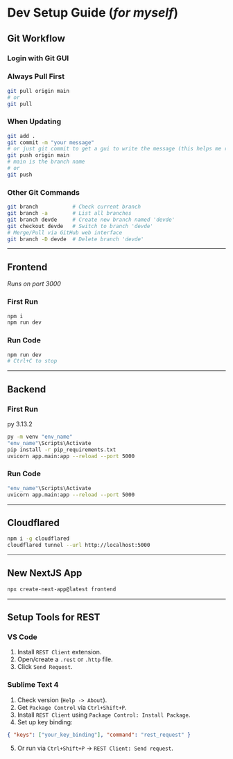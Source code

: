 # Dev Setup Guide (_for myself_)

## Git Workflow

### Login with Git GUI

### Always Pull First

```bash
git pull origin main
# or
git pull
```

### When Updating

```bash
git add .
git commit -m "your message"
# or just git commit to get a gui to write the message (this helps me remember what I did)
git push origin main
# main is the branch name
# or
git push
```

### Other Git Commands

```bash
git branch           # Check current branch
git branch -a        # List all branches
git branch devde     # Create new branch named 'devde'
git checkout devde   # Switch to branch 'devde'
# Merge/Pull via GitHub web interface
git branch -D devde  # Delete branch 'devde'
```

---

## Frontend

_Runs on port 3000_

### First Run

```bash
npm i
npm run dev
```

### Run Code

```bash
npm run dev
# Ctrl+C to stop
```

---

## Backend

### First Run

py 3.13.2

```bash
py -m venv "env_name"
"env_name"\Scripts\Activate
pip install -r pip_requirements.txt
uvicorn app.main:app --reload --port 5000
```

### Run Code

```bash
"env_name"\Scripts\Activate
uvicorn app.main:app --reload --port 5000
```

---

## Cloudflared

```bash
npm i -g cloudflared
cloudflared tunnel --url http://localhost:5000
```

---

## New NextJS App

```bash
npx create-next-app@latest frontend
```

---

## Setup Tools for REST

### VS Code

1. Install `REST Client` extension.
2. Open/create a `.rest` or `.http` file.
3. Click `Send Request`.

### Sublime Text 4

1. Check version (`Help -> About`).
2. Get `Package Control` via `Ctrl+Shift+P`.
3. Install `REST Client` using `Package Control: Install Package`.
4. Set up key binding:

```json
{ "keys": ["your_key_binding"], "command": "rest_request" }
```

5. Or run via `Ctrl+Shift+P` -> `REST Client: Send request`.

